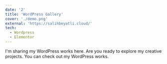 ```yaml
---
date: '2'
title: 'WordPress Gallery'
cover: './demo.png'
external: 'https://salihbeyatli.cloud/'
tech:
  - Wordpress
  - Elementor
---
```


I'm sharing my WordPress works here. Are you ready to explore my creative projects. You can check out my WordPress works.
